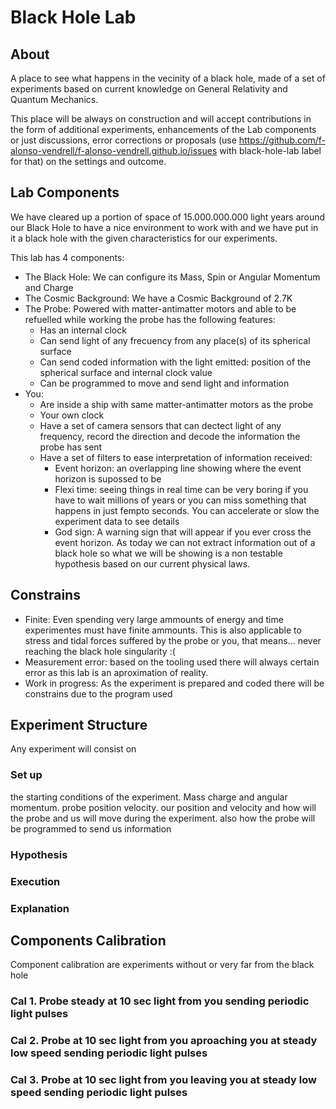 # Black Hole Lab

## About

   A place to see what happens in the vecinity of a black hole, made of a set of experiments based on current knowledge on General Relativity and Quantum Mechanics. 
   
   This place will be always on construction and will accept contributions in the form of additional experiments, enhancements of the Lab components or just discussions, error corrections or proposals (use https://github.com/f-alonso-vendrell/f-alonso-vendrell.github.io/issues with black-hole-lab label for that) on the settings and outcome.
   
## Lab Components

We have cleared up a portion of space of 15.000.000.000 light years around our Black Hole to have a nice environment to work with and we have put in it a black hole with the given characteristics for our experiments.

This lab has 4 components:
    
* The Black Hole: We can configure its Mass, Spin or Angular Momentum and Charge  
* The Cosmic Background: We have a Cosmic Background of 2.7K 
* The Probe: Powered with matter-antimatter motors and able to be refuelled while working the probe has the following features:
  * Has an internal clock
  * Can send light of any frecuency from any place(s) of its spherical surface
  * Can send coded information with the light emitted: position of the spherical surface and internal clock value 
  * Can be programmed to move and send light and information
* You:
  * Are inside a ship with same matter-antimatter motors as the probe
  * Your own clock
  * Have a set of camera sensors that can dectect light of any frequency, record the direction and decode the information the probe has sent
  * Have a set of filters to ease interpretation of information received:
    * Event horizon: an overlapping line showing where the event horizon is supossed to be
    * Flexi time: seeing things in real time can be very boring if you have to wait millions of years or you can miss something that happens in just fempto seconds. You can accelerate or slow the experiment data to see details
    * God sign: A warning sign that will appear if you ever cross the event horizon. As today we can not extract information out of a black hole so what we will be showing is a non testable hypothesis based on our current physical laws.

## Constrains

* Finite: Even spending very large ammounts of energy and time experimentes must have finite ammounts. This is also applicable to stress and tidal forces suffered by the probe or you, that means... never reaching the black hole singularity :(
* Measurement error: based on the tooling used there will always certain error as this lab is an aproximation of reality.
* Work in progress: As the experiment is prepared and coded there will be constrains due to the program used


## Experiment Structure

   Any experiment will consist on
   
### Set up

   the starting conditions of the experiment. Mass charge and angular momentum. probe position velocity. our position and velocity and how will the probe and us will move during the experiment. also how the probe will be programmed to send us information
   
### Hypothesis 

### Execution

### Explanation 

## Components Calibration

  Component calibration are experiments without or very far from the black hole
  
### Cal 1. Probe steady at 10 sec light from you sending periodic light pulses

### Cal 2. Probe at 10 sec light from you aproaching you at steady low speed sending periodic light pulses

### Cal 3. Probe at 10 sec light from you leaving you at steady low speed sending periodic light pulses


